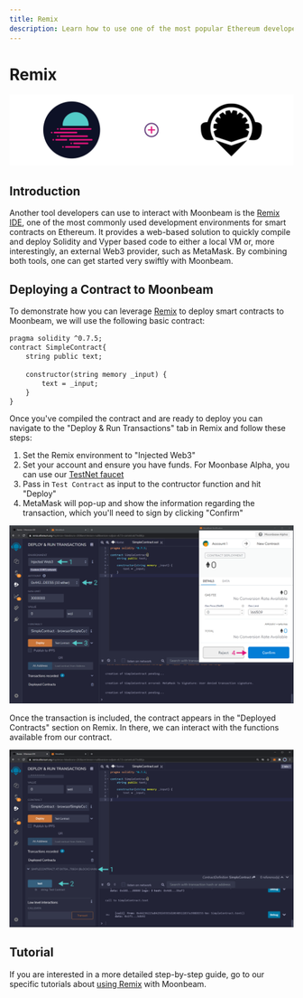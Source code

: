 ```yaml
---
title: Remix
description: Learn how to use one of the most popular Ethereum developer tools, the Remix IDE, to interact with Moonbeam.
---
```


# Remix

![Intro diagram](/images/integrations/integrations-remix-banner.png)

## Introduction

Another tool developers can use to interact with Moonbeam is the [Remix IDE](https://remix.ethereum.org/), one of the most commonly used development environments for smart contracts on Ethereum. It provides a web-based solution to quickly compile and deploy Solidity and Vyper based code to either a local VM or, more interestingly, an external Web3 provider, such as MetaMask. By combining both tools, one can get started very swiftly with Moonbeam.

## Deploying a Contract to Moonbeam

To demonstrate how you can leverage [Remix](https://remix.ethereum.org/) to deploy smart contracts to Moonbeam, we will use the following basic contract:

```solidity
pragma solidity ^0.7.5;
contract SimpleContract{
    string public text;
    
    constructor(string memory _input) {
        text = _input;
    }
}
```

Once you've compiled the contract and are ready to deploy you can navigate to the "Deploy & Run Transactions" tab in Remix and follow these steps:

1. Set the Remix environment to "Injected Web3"
2. Set your account and ensure you have funds. For Moonbase Alpha, you can use our [TestNet faucet](/builders/getting-started/moonbase-alpha/#discord-mission-control/)
3. Pass in `Test Contract` as input to the contructor function and hit "Deploy"
4. MetaMask will pop-up and show the information regarding the transaction, which you'll need to sign by clicking "Confirm"

![Deploying Contract](/images/remix/integrations-remix-1.png)

Once the transaction is included, the contract appears in the "Deployed Contracts" section on Remix. In there, we can interact with the functions available from our contract.

![Interact with Contract](/images/remix/integrations-remix-2.png)

## Tutorial

If you are interested in a more detailed step-by-step guide, go to our specific tutorials about [using Remix](/tutorials/local-node/using-remix/) with Moonbeam.